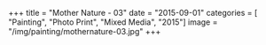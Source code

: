+++
title = "Mother Nature - 03"
date = "2015-09-01"
categories = [ "Painting", "Photo Print", "Mixed Media", "2015"]
image = "/img/painting/mothernature-03.jpg"
+++

